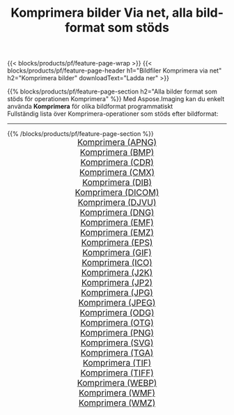 ﻿---
title: Komprimera bilder Via net, alla bildformat som stöds 
weight: 3920
url: /sv/net/compress 
lang: sv
langdirlevel: 2
locales: zh-hans,ja,it,ru,de,es,fr,nl,id,lt,pl,pt,vi,tr,ko,zh-hant,ar,hi,th,sv,cs,uk,he
description: Med Aspose.Imaging kan du enkelt Komprimera bilder via net
---

{{< blocks/products/pf/feature-page-wrap >}}
{{< blocks/products/pf/feature-page-header h1="Bildfiler Komprimera via net" h2="Komprimera bilder" downloadText="Ladda ner" >}}


{{% blocks/products/pf/feature-page-section  h2="Alla bilder format som stöds för operationen Komprimera" %}}
Med Aspose.Imaging kan du enkelt använda **Komprimera** för olika bildformat programmatiskt
<br/>
Fullständig lista över Komprimera-operationer som stöds efter bildformat:
<hr/>
{{% /blocks/products/pf/feature-page-section %}}
<div class="container-fluid productfamilypage bg-gray">
    <div class="convertypes bg-gray agp-content section">
        <div class="container">
		<div class="row other-converters" style="gap: 10px;font-size: 19px;text-align:center;">
		    <div class='col-md-2 other-converter remove-lp remove-rp'><a href="/imaging/sv/net/compress/apng" style="padding:15px;">Komprimera (APNG)</a></div><div class='col-md-2 other-converter remove-lp remove-rp'><a href="/imaging/sv/net/compress/bmp" style="padding:15px;">Komprimera (BMP)</a></div><div class='col-md-2 other-converter remove-lp remove-rp'><a href="/imaging/sv/net/compress/cdr" style="padding:15px;">Komprimera (CDR)</a></div><div class='col-md-2 other-converter remove-lp remove-rp'><a href="/imaging/sv/net/compress/cmx" style="padding:15px;">Komprimera (CMX)</a></div><div class='col-md-2 other-converter remove-lp remove-rp'><a href="/imaging/sv/net/compress/dib" style="padding:15px;">Komprimera (DIB)</a></div><div class='col-md-2 other-converter remove-lp remove-rp'><a href="/imaging/sv/net/compress/dicom" style="padding:15px;">Komprimera (DICOM)</a></div><div class='col-md-2 other-converter remove-lp remove-rp'><a href="/imaging/sv/net/compress/djvu" style="padding:15px;">Komprimera (DJVU)</a></div><div class='col-md-2 other-converter remove-lp remove-rp'><a href="/imaging/sv/net/compress/dng" style="padding:15px;">Komprimera (DNG)</a></div><div class='col-md-2 other-converter remove-lp remove-rp'><a href="/imaging/sv/net/compress/emf" style="padding:15px;">Komprimera (EMF)</a></div><div class='col-md-2 other-converter remove-lp remove-rp'><a href="/imaging/sv/net/compress/emz" style="padding:15px;">Komprimera (EMZ)</a></div><div class='col-md-2 other-converter remove-lp remove-rp'><a href="/imaging/sv/net/compress/eps" style="padding:15px;">Komprimera (EPS)</a></div><div class='col-md-2 other-converter remove-lp remove-rp'><a href="/imaging/sv/net/compress/gif" style="padding:15px;">Komprimera (GIF)</a></div><div class='col-md-2 other-converter remove-lp remove-rp'><a href="/imaging/sv/net/compress/ico" style="padding:15px;">Komprimera (ICO)</a></div><div class='col-md-2 other-converter remove-lp remove-rp'><a href="/imaging/sv/net/compress/j2k" style="padding:15px;">Komprimera (J2K)</a></div><div class='col-md-2 other-converter remove-lp remove-rp'><a href="/imaging/sv/net/compress/jp2" style="padding:15px;">Komprimera (JP2)</a></div><div class='col-md-2 other-converter remove-lp remove-rp'><a href="/imaging/sv/net/compress/jpg" style="padding:15px;">Komprimera (JPG)</a></div><div class='col-md-2 other-converter remove-lp remove-rp'><a href="/imaging/sv/net/compress/jpeg" style="padding:15px;">Komprimera (JPEG)</a></div><div class='col-md-2 other-converter remove-lp remove-rp'><a href="/imaging/sv/net/compress/odg" style="padding:15px;">Komprimera (ODG)</a></div><div class='col-md-2 other-converter remove-lp remove-rp'><a href="/imaging/sv/net/compress/otg" style="padding:15px;">Komprimera (OTG)</a></div><div class='col-md-2 other-converter remove-lp remove-rp'><a href="/imaging/sv/net/compress/png" style="padding:15px;">Komprimera (PNG)</a></div><div class='col-md-2 other-converter remove-lp remove-rp'><a href="/imaging/sv/net/compress/svg" style="padding:15px;">Komprimera (SVG)</a></div><div class='col-md-2 other-converter remove-lp remove-rp'><a href="/imaging/sv/net/compress/tga" style="padding:15px;">Komprimera (TGA)</a></div><div class='col-md-2 other-converter remove-lp remove-rp'><a href="/imaging/sv/net/compress/tif" style="padding:15px;">Komprimera (TIF)</a></div><div class='col-md-2 other-converter remove-lp remove-rp'><a href="/imaging/sv/net/compress/tiff" style="padding:15px;">Komprimera (TIFF)</a></div><div class='col-md-2 other-converter remove-lp remove-rp'><a href="/imaging/sv/net/compress/webp" style="padding:15px;">Komprimera (WEBP)</a></div><div class='col-md-2 other-converter remove-lp remove-rp'><a href="/imaging/sv/net/compress/wmf" style="padding:15px;">Komprimera (WMF)</a></div><div class='col-md-2 other-converter remove-lp remove-rp'><a href="/imaging/sv/net/compress/wmz" style="padding:15px;">Komprimera (WMZ)</a></div>
                </div>
        </div>
    </div>
</div>
<br/>
